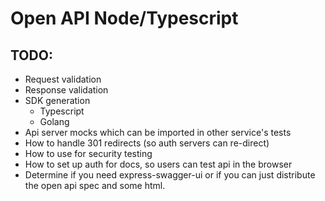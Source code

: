 # Open API Node/Typescript

## TODO:
- Request validation
- Response validation
- SDK generation
    - Typescript
    - Golang
- Api server mocks which can be imported in other service's tests
- How to handle 301 redirects (so auth servers can re-direct)
- How to use for security testing
- How to set up auth for docs, so users can test api in the browser
- Determine if you need express-swagger-ui or if you can just distribute the open api spec and some html.